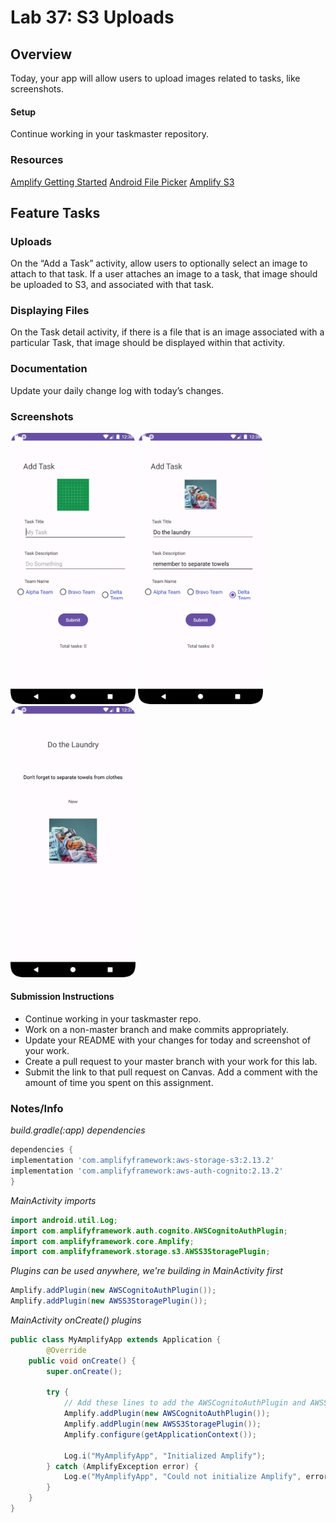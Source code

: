 # Lab 37: S3 Uploads

## Overview
Today, your app will allow users to upload images related to tasks, like screenshots.

#### Setup
Continue working in your taskmaster repository.

### Resources
[Amplify Getting Started](https://aws-amplify.github.io/docs/)
[Android File Picker](https://developer.android.com/guide/topics/providers/document-provider)
[Amplify S3](https://docs.amplify.aws/lib/storage/getting-started/q/platform/android/)

## Feature Tasks

### Uploads
On the “Add a Task” activity, allow users to optionally select an image to attach to that task. If a user attaches an image to a task, that image should be uploaded to S3, and associated with that task.

### Displaying Files
On the Task detail activity, if there is a file that is an image associated with a particular Task, that image should be displayed within that activity.

### Documentation
Update your daily change log with today’s changes.

### Screenshots

<img src="../screenshots/lab37/blankTask.png" alt="blank Add Task form" width="200"/>
<img src="../screenshots/lab37/filledTaskForm.png" alt="filled Add Task form" width="200"/>
<img src="../screenshots/lab37/taskDescrip.png" alt="Task Description page" width="200"/>

#### Submission Instructions
* Continue working in your taskmaster repo.
* Work on a non-master branch and make commits appropriately.
* Update your README with your changes for today and screenshot of your work.
* Create a pull request to your master branch with your work for this lab.
* Submit the link to that pull request on Canvas. Add a comment with the amount of time you spent on this assignment.

### Notes/Info

*build.gradle(:app) dependencies*
```groovy
dependencies {
implementation 'com.amplifyframework:aws-storage-s3:2.13.2'
implementation 'com.amplifyframework:aws-auth-cognito:2.13.2'
}
```

*MainActivity imports*
```java
import android.util.Log;
import com.amplifyframework.auth.cognito.AWSCognitoAuthPlugin;
import com.amplifyframework.core.Amplify;
import com.amplifyframework.storage.s3.AWSS3StoragePlugin;
```

*Plugins can be used anywhere, we're building in MainActivity first* 
```java	
Amplify.addPlugin(new AWSCognitoAuthPlugin());
Amplify.addPlugin(new AWSS3StoragePlugin());
```


*MainActivity onCreate() plugins*
```java
public class MyAmplifyApp extends Application {
    	@Override
   	public void onCreate() {
        super.onCreate();

        try {
            // Add these lines to add the AWSCognitoAuthPlugin and AWSS3StoragePlugin plugins
            Amplify.addPlugin(new AWSCognitoAuthPlugin());
            Amplify.addPlugin(new AWSS3StoragePlugin());
            Amplify.configure(getApplicationContext());

            Log.i("MyAmplifyApp", "Initialized Amplify");
        } catch (AmplifyException error) {
            Log.e("MyAmplifyApp", "Could not initialize Amplify", error);
        }
    }
}
```
	

